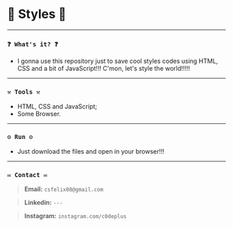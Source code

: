 # 🌟 Styles 🌟

----
### `❓ What's it? ❓`

* I gonna use this repository just to save cool styles codes using HTML, CSS and a bit of JavaScript!!! C'mon, let's style the world!!!!!


----
### `⚒️ Tools ⚒️`

* HTML, CSS and JavaScript;
* Some Browser.

----
### `⚙️ Run ⚙️`

* Just download the files and open in your browser!!!

----
### `✉️ Contact ✉️`

> **Email:** `csfelix08@gmail.com`

> **Linkedin:** `---`

> **Instagram:** `instagram.com/c0deplus`
